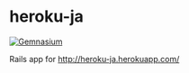 # heroku-ja

[![Gemnasium](https://gemnasium.com/juno/heroku-ja.png)](https://gemnasium.com/juno/heroku-ja/)

Rails app for http://heroku-ja.herokuapp.com/
